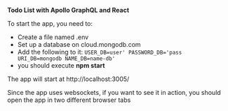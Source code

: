 **Todo List with Apollo GraphQL and React**

To start the app, you need to:
- Create a file named .env
- Set up a database on cloud.mongodb.com
- Add the following to it:
  ```USER_DB=user' PASSWORD_DB='pass URI_DB=mongodb NAME_DB=name-db'```
- you should execute **npm start**

The app will start at http://localhost:3005/

Since the app uses websockets, if you want to see it in action, you should open the app in two different browser tabs